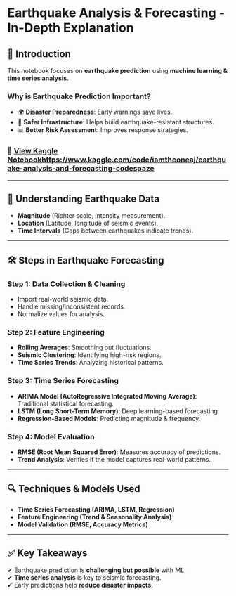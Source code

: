 # **Earthquake Analysis & Forecasting - In-Depth Explanation**

## 📌 Introduction
This notebook focuses on **earthquake prediction** using **machine learning & time series analysis**.

### Why is Earthquake Prediction Important?
- 🌍 **Disaster Preparedness**: Early warnings save lives.
- 🏢 **Safer Infrastructure**: Helps build earthquake-resistant structures.
- 📊 **Better Risk Assessment**: Improves response strategies.

### 🔗 [View Kaggle Notebook]([[your-kaggle-link-here]])https://www.kaggle.com/code/iamtheoneaj/earthquake-analysis-and-forecasting-codespaze

---

## 🔬 **Understanding Earthquake Data**
- **Magnitude** (Richter scale, intensity measurement).
- **Location** (Latitude, longitude of seismic events).
- **Time Intervals** (Gaps between earthquakes indicate trends).

---

## 🛠 **Steps in Earthquake Forecasting**
### **Step 1: Data Collection & Cleaning**
- Import real-world seismic data.
- Handle missing/inconsistent records.
- Normalize values for analysis.

### **Step 2: Feature Engineering**
- **Rolling Averages**: Smoothing out fluctuations.
- **Seismic Clustering**: Identifying high-risk regions.
- **Time Series Trends**: Analyzing historical patterns.

### **Step 3: Time Series Forecasting**
- **ARIMA Model (AutoRegressive Integrated Moving Average)**: Traditional statistical forecasting.
- **LSTM (Long Short-Term Memory)**: Deep learning-based forecasting.
- **Regression-Based Models**: Predicting magnitude & frequency.

### **Step 4: Model Evaluation**
- **RMSE (Root Mean Squared Error)**: Measures accuracy of predictions.
- **Trend Analysis**: Verifies if the model captures real-world patterns.

---

## 🔍 **Techniques & Models Used**
- **Time Series Forecasting (ARIMA, LSTM, Regression)**
- **Feature Engineering (Trend & Seasonality Analysis)**
- **Model Validation (RMSE, Accuracy Metrics)**

---

## ✅ **Key Takeaways**
✔ Earthquake prediction is **challenging but possible** with ML.  
✔ **Time series analysis** is key to seismic forecasting.  
✔ Early predictions help **reduce disaster impacts**.  
